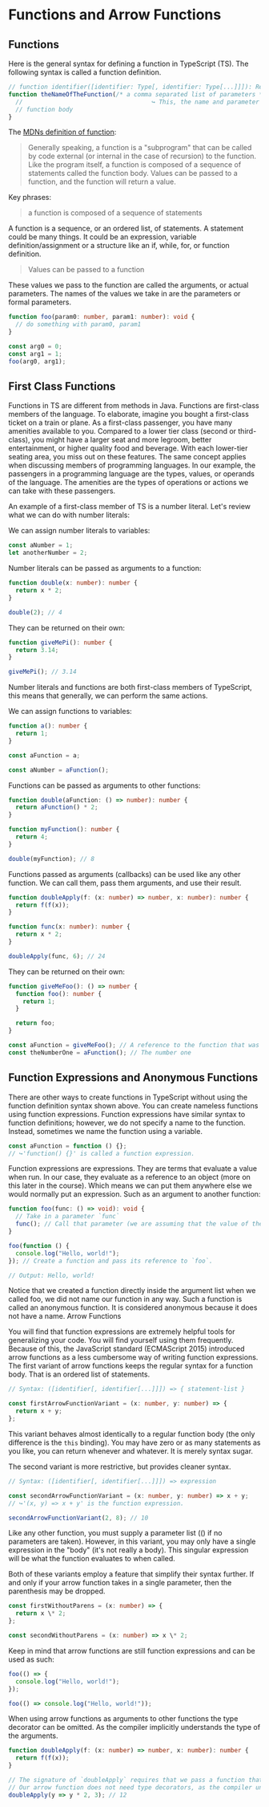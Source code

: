 # Functions and Arrow Functions

## Functions

Here is the general syntax for defining a function in TypeScript (TS). The following syntax is called a function definition.

```ts
// function identifier([identifier: Type[, identifier: Type[...]]]): ReturnType { statement-list }
function theNameOfTheFunction(/* a comma separated list of parameters */): void {
  //                                    ↪ This, the name and parameter list, is called the function header
  // function body
}
```

The [MDNs definition of function](https://developer.mozilla.org/en-US/docs/Web/JavaScript/Reference/Functions):

> Generally speaking, a function is a "subprogram" that can be called by code external (or internal in the case of recursion) to the function. Like the program itself, a function is composed of a sequence of statements called the function body. Values can be passed to a function, and the function will return a value.

Key phrases:

> a function is composed of a sequence of statements

A function is a sequence, or an ordered list, of statements. A statement could be many things. It could be an expression, variable definition/assignment or a structure like an if, while, for, or function definition.

> Values can be passed to a function

These values we pass to the function are called the arguments, or actual parameters. The names of the values we take in are the parameters or formal parameters.

```ts
function foo(param0: number, param1: number): void {
  // do something with param0, param1
}

const arg0 = 0;
const arg1 = 1;
foo(arg0, arg1);
```

## First Class Functions

Functions in TS are different from methods in Java. Functions are first-class members of the language. To elaborate, imagine you bought a first-class ticket on a train or plane. As a first-class passenger, you have many amenities available to you. Compared to a lower tier class (second or third-class), you might have a larger seat and more legroom, better entertainment, or higher quality food and beverage. With each lower-tier seating area, you miss out on these features. The same concept applies when discussing members of programming languages. In our example, the passengers in a programming language are the types, values, or operands of the language. The amenities are the types of operations or actions we can take with these passengers.

An example of a first-class member of TS is a number literal. Let's review what we can do with number literals:

We can assign number literals to variables:

```ts
const aNumber = 1;
let anotherNumber = 2;
```

Number literals can be passed as arguments to a function:

```ts
function double(x: number): number {
  return x * 2;
}

double(2); // 4
```

They can be returned on their own:

```ts
function giveMePi(): number {
  return 3.14;
}

giveMePi(); // 3.14
```

Number literals and functions are both first-class members of TypeScript, this means that generally, we can perform the same actions.

We can assign functions to variables:

```ts
function a(): number {
  return 1;
}

const aFunction = a;

const aNumber = aFunction();
```

Functions can be passed as arguments to other functions:

```ts
function double(aFunction: () => number): number {
  return aFunction() * 2;
}

function myFunction(): number {
  return 4;
}

double(myFunction); // 8
```

Functions passed as arguments (callbacks) can be used like any other function. We can call them, pass them arguments, and use their result.

```ts
function doubleApply(f: (x: number) => number, x: number): number {
  return f(f(x));
}

function func(x: number): number {
  return x * 2;
}

doubleApply(func, 6); // 24
```

They can be returned on their own:

```ts
function giveMeFoo(): () => number {
  function foo(): number {
    return 1;
  }

  return foo;
}

const aFunction = giveMeFoo(); // A reference to the function that was defined when we ran `giveMeFoo`
const theNumberOne = aFunction(); // The number one
```

## Function Expressions and Anonymous Functions

There are other ways to create functions in TypeScript without using the function definition syntax shown above. You can create nameless functions using function expressions. Function expressions have similar syntax to function definitions; however, we do not specify a name to the function. Instead, sometimes we name the function using a variable.

```ts
const aFunction = function () {};
// ↪'function() {}' is called a function expression.
```

Function expressions are expressions. They are terms that evaluate a value when run. In our case, they evaluate as a reference to an object (more on this later in the course). Which means we can put them anywhere else we would normally put an expression. Such as an argument to another function:

```ts
function foo(func: () => void): void {
  // Take in a parameter `func`
  func(); // Call that parameter (we are assuming that the value of the parameter can be called).
}

foo(function () {
  console.log("Hello, world!");
}); // Create a function and pass its reference to `foo`.

// Output: Hello, world!
```

Notice that we created a function directly inside the argument list when we called foo, we did not name our function in any way. Such a function is called an anonymous function. It is considered anonymous because it does not have a name.
Arrow Functions

You will find that function expressions are extremely helpful tools for generalizing your code. You will find yourself using them frequently. Because of this, the JavaScript standard (ECMAScript 2015) introduced arrow functions as a less cumbersome way of writing function expressions. The first variant of arrow functions keeps the regular syntax for a function body. That is an ordered list of statements.

```ts
// Syntax: ([identifier[, identifier[...]]]) => { statement-list }

const firstArrowFunctionVariant = (x: number, y: number) => {
  return x + y;
};
```

This variant behaves almost identically to a regular function body (the only difference is the `this` binding). You may have zero or as many statements as you like, you can return whenever and whatever. It is merely syntax sugar.

The second variant is more restrictive, but provides cleaner syntax.

```ts
// Syntax: ([identifier[, identifier[...]]]) => expression

const secondArrowFunctionVariant = (x: number, y: number) => x + y;
// ↪'(x, y) => x + y' is the function expression.

secondArrowFunctionVariant(2, 8); // 10
```

Like any other function, you must supply a parameter list (() if no parameters are taken). However, in this variant, you may only have a single expression in the "body" (it's not really a body). This singular expression will be what the function evaluates to when called.

Both of these variants employ a feature that simplify their syntax further. If and only if your arrow function takes in a single parameter, then the parenthesis may be dropped.

```ts
const firstWithoutParens = (x: number) => {
  return x \* 2;
};

const secondWithoutParens = (x: number) => x \* 2;
```

Keep in mind that arrow functions are still function expressions and can be used as such:

```ts
foo(() => {
  console.log("Hello, world!");
});

foo(() => console.log("Hello, world!"));
```

When using arrow functions as arguments to other functions the type decorator can be omitted. As the compiler implicitly understands the type of the arguments.

```ts
function doubleApply(f: (x: number) => number, x: number): number {
  return f(f(x));
}

// The signature of `doubleApply` requires that we pass a function that takes a number and returns a number
// Our arrow function does not need type decorators, as the compiler understands that `y` must be a number.
doubleApply(y => y * 2, 3); // 12
```
